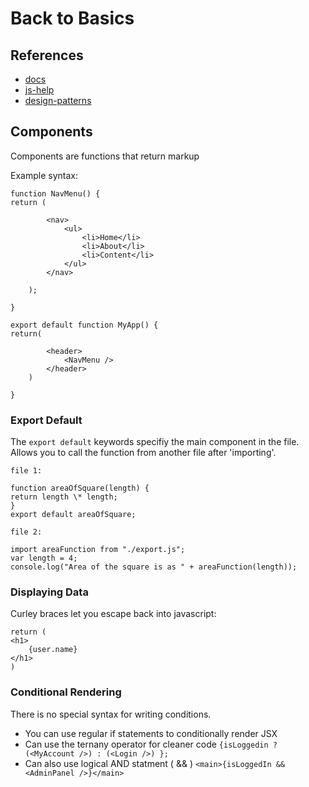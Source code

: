 # Back to Basics

## References

- [docs](https://react.dev/learn)
- [js-help](https://javascript.info/import-export#export-default)
- [design-patterns](https://refactoring.guru/design-patterns/)

## Components

Components are functions that return markup

Example syntax:

```
function NavMenu() {
return (

        <nav>
            <ul>
                <li>Home</li>
                <li>About</li>
                <li>Content</li>
            </ul>
        </nav>

    );

}
```

```
export default function MyApp() {
return(

        <header>
            <NavMenu />
        </header>
    )

}
```

### Export Default

The `export default` keywords specifiy the main component in the file.
Allows you to call the function from another file after 'importing'.

```
file 1:

function areaOfSquare(length) {
return length \* length;
}
export default areaOfSquare;
```

```
file 2:

import areaFunction from "./export.js";
var length = 4;
console.log("Area of the square is as " + areaFunction(length));
```

### Displaying Data

Curley braces let you escape back into javascript:

```
return (
<h1>
    {user.name}
</h1>
)
```

### Conditional Rendering

There is no special syntax for writing conditions.

- You can use regular if statements to conditionally render JSX
- Can use the ternany operator for cleaner code `{isLoggedin ? (<MyAccount />) : (<Login />) };`
- Can also use logical AND statment ( && ) `<main>{isLoggedIn && <AdminPanel />}</main>`
